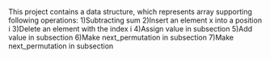This project contains a data structure, which represents array supporting following operations:
1)Subtracting sum
2)Insert an element x into a position i
3)Delete an element with the index i
4)Assign value in subsection
5)Add value in subsection
6)Make next_permutation in subsection
7)Make next_permutation in subsection
